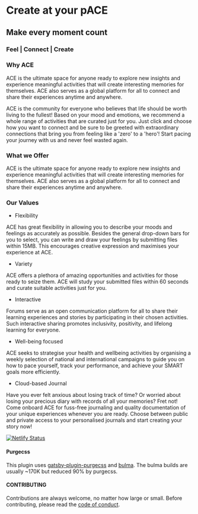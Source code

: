 # Create at your pACE
## Make every moment count

### Feel | Connect | Create 

### Why ACE

ACE is the ultimate space for anyone ready to explore new insights and experience meaningful activities that will create interesting memories for themselves. ACE also serves as a global platform for all to connect and share their experiences anytime and anywhere. 

ACE is the community for everyone who believes that life should be worth living to the fullest! Based on your mood and emotions, we recommend a whole range of activities that are curated just for you. Just click and choose how you want to connect and be sure to be greeted with extraordinary connections that bring you from feeling like a 'zero' to a 'hero'! Start pacing your journey with us and never feel wasted again. 

### What we Offer
ACE is the ultimate space for anyone ready to explore new insights and experience meaningful activities that will create interesting memories for themselves. ACE also serves as a global platform for all to connect and share their experiences anytime and anywhere. 

### Our Values

* Flexibility

ACE has great flexibility in allowing you to describe your moods and feelings as accurately as possible. Besides the general drop-down bars for you to select, you can write and draw your feelings by submitting files within 15MB. This encourages creative expression and maximises your experience at ACE. 

* Variety

ACE offers a plethora of amazing opportunities and activities for those ready to seize them. ACE will study your submitted files within 60 seconds and curate suitable activities just for you. 

* Interactive

Forums serve as an open communication platform for all to share their learning experiences and stories by participating in their chosen activities. Such interactive sharing promotes inclusivity, positivity, and lifelong learning for everyone. 

* Well-being focused

ACE seeks to strategise your health and wellbeing activities by organising a weekly selection of national and international campaigns to guide you on how to pace yourself, track your performance, and achieve your SMART goals more efficiently. 

* Cloud-based Journal

Have you ever felt anxious about losing track of time? Or worried about losing your precious diary with records of all your memories? Fret not! Come onboard ACE for fuss-free journaling and quality documentation of your unique experiences whenever you are ready. Choose between public and private access to your personalised journals and start creating your story now!

[![Netlify Status](https://api.netlify.com/api/v1/badges/cb72e04b-8cd7-42f7-b39a-da4affda2bbd/deploy-status)](https://app.netlify.com/sites/devops-1311/deploys)

#### Purgecss

This plugin uses [gatsby-plugin-purgecss](https://www.gatsbyjs.org/packages/gatsby-plugin-purgecss/) and [bulma](https://bulma.io/). The bulma builds are usually ~170K but reduced 90% by purgecss.

#### CONTRIBUTING

Contributions are always welcome, no matter how large or small. Before contributing,
please read the [code of conduct](CODE_OF_CONDUCT.md).
